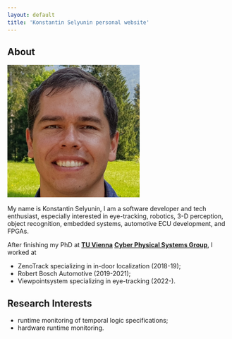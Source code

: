 ```yaml
---
layout: default
title: 'Konstantin Selyunin personal website'
---
```



## About

<img class="profile-picture" src="img/photo.jpg">

My name is Konstantin Selyunin, 
I am a software developer and tech enthusiast, 
especially interested in eye-tracking, robotics, 3-D perception,
object recognition, embedded systems, automotive ECU development, and FPGAs. 

After finishing my PhD at 
[**TU Vienna**](https://www.tuwien.at/)
[**Cyber Physical Systems Group**](https://ti.tuwien.ac.at/), 
I worked at
* ZenoTrack specializing in in-door localization (2018-19);
* Robert Bosch Automotive (2019-2021);
* Viewpointsystem specializing in eye-tracking (2022-).

## Research Interests

* runtime monitoring of temporal logic specifications;
* hardware runtime monitoring.



